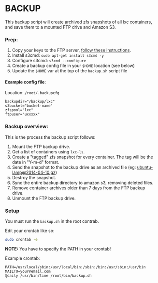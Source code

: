 # BACKUP

This backup script will create archived zfs snapshots of all lxc containers, and save them to a mounted FTP drive and Amazon S3.

### Prep:

1. Copy your keys to the FTP server, [follow these instructions](http://wiki.hetzner.de/index.php/Backup/en#FTP.2FSFTP.2FSCP).
2. Install s3cmd: `sudo apt-get install s3cmd -y`
2. Configure s3cmd: `s3cmd --configure`
3. Create a backup config file in your `$HOME` location (see below)
3. Update the `$HOME` var at the top of the `backup.sh` script file

#### Example config file:

Location: `/root/.backupcfg`

```
backupdir="/backup/lxc"
s3bucket="bucket-name"
zfspool="lxc"
ftpuser="uxxxxx"
```

### Backup overview:

This is the process the backup script follows:

1. Mount the FTP backup drive.
1. Get a list of containers using `lxc-ls`.
2. Create a "tagged" zfs snapshot for every container. The tag will be the date in "Y-m-d" format.
3. Send the snapshot to the backup drive as an archived file (eg: ubuntu-lamp@2014-04-10.gz)
4. Destroy the snapshot.
5. Sync the entire backup directory to amazon s3, removing deleted files.
6. Remove container archives older than 7 days from the FTP backup drive.
7. Unmount the FTP backup drive.

### Setup

You must run the `backup.sh` in the root contrab. 

Edit your crontab like so:

```bash
sudo crontab -e
```

**NOTE:** You have to specify the PATH in your crontab!

Example crontab:

```
PATH=/usr/local/sbin:/usr/local/bin:/sbin:/bin:/usr/sbin:/usr/bin
MAILTO=your@email.com
@daily /usr/bin/time /root/bin/backup.sh
```


